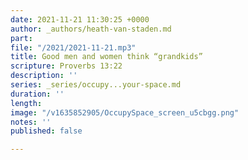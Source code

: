 ```yaml
---
date: 2021-11-21 11:30:25 +0000
author: _authors/heath-van-staden.md
part: 
file: "/2021/2021-11-21.mp3"
title: Good men and women think “grandkids”
scripture: Proverbs 13:22
description: ''
series: _series/occupy...your-space.md
duration: ''
length: 
image: "/v1635852905/OccupySpace_screen_u5cbgg.png"
notes: ''
published: false

---
```

